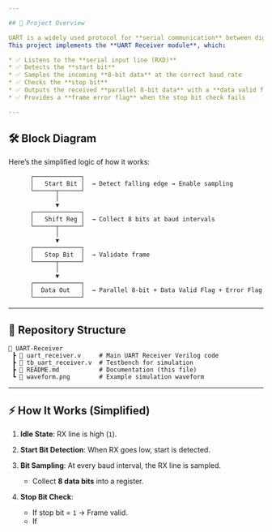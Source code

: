```yaml
---

## 🚀 Project Overview

UART is a widely used protocol for **serial communication** between digital devices.
This project implements the **UART Receiver module**, which:

* ✅ Listens to the **serial input line (RXD)**
* ✅ Detects the **start bit**
* ✅ Samples the incoming **8-bit data** at the correct baud rate
* ✅ Checks the **stop bit**
* ✅ Outputs the received **parallel 8-bit data** with a **data valid flag**
* ✅ Provides a **frame error flag** when the stop bit check fails

---
```


## 🛠️ Block Diagram

Here’s the simplified logic of how it works:

```
      ┌─────────────┐
      │   Start Bit │  → Detect falling edge → Enable sampling
      └──────┬──────┘
             │
             ▼
      ┌─────────────┐
      │   Shift Reg │  → Collect 8 bits at baud intervals
      └──────┬──────┘
             │
             ▼
      ┌─────────────┐
      │   Stop Bit  │  → Validate frame
      └──────┬──────┘
             │
             ▼
      ┌─────────────┐
      │  Data Out   │  → Parallel 8-bit + Data Valid Flag + Error Flag
      └─────────────┘
```

---

## 📂 Repository Structure

```
📁 UART-Receiver
 ┣ 📄 uart_receiver.v     # Main UART Receiver Verilog code
 ┣ 📄 tb_uart_receiver.v  # Testbench for simulation
 ┣ 📄 README.md           # Documentation (this file)
 ┗ 📄 waveform.png        # Example simulation waveform
```

---

## ⚡ How It Works (Simplified)

1. **Idle State**: RX line is high (`1`).
2. **Start Bit Detection**: When RX goes low, start is detected.
3. **Bit Sampling**: At every baud interval, the RX line is sampled.

   * Collect **8 data bits** into a register.
4. **Stop Bit Check**:

   * If stop bit = `1` → Frame valid.
   * If
